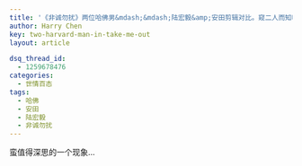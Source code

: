 ```yaml
---
title: '《非诚勿扰》两位哈佛男&mdash;&mdash;陆宏毅&amp;安田剪辑对比。窥二人而知哈佛。'
author: Harry Chen
key: two-harvard-man-in-take-me-out
layout: article

dsq_thread_id:
  - 1259678476
categories:
  - 世情百态
tags:
  - 哈佛
  - 安田
  - 陆宏毅
  - 非诚勿扰
---
```


  蛮值得深思的一个现象…
